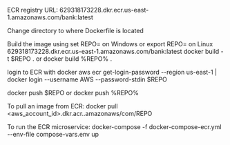 ECR registry URL: 
629318173228.dkr.ecr.us-east-1.amazonaws.com/bank:latest

Change directory to where Dockerfile is located 

Build the image using set REPO= on Windows or export REPO= on Linux 
629318173228.dkr.ecr.us-east-1.amazonaws.com/bank:latest
docker build -t $REPO . or 
docker build %REPO% .

login to ECR with docker
aws ecr get-login-password --region us-east-1 | docker login --username AWS --password-stdin $REPO

docker push $REPO
or docker push %REPO%

To pull an image from ECR:
docker pull <aws_account_id>.dkr.acr.<region>.amazonaws/com/REPO

To run the ECR microservice:
docker-compose -f docker-compose-ecr.yml --env-file compose-vars.env up 
